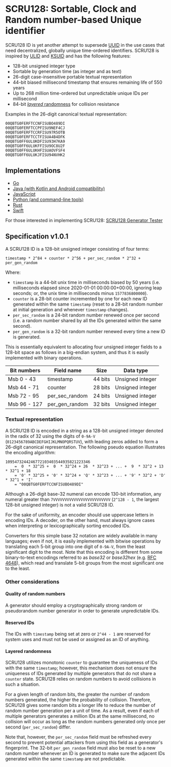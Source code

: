 # SCRU128: Sortable, Clock and Random number-based Unique identifier

SCRU128 ID is yet another attempt to supersede [UUID] in the use cases that need
decentralized, globally unique time-ordered identifiers. SCRU128 is inspired by
[ULID] and [KSUID] and has the following features:

- 128-bit unsigned integer type
- Sortable by generation time (as integer and as text)
- 26-digit case-insensitive portable textual representation
- 44-bit biased millisecond timestamp that ensures remaining life of 550 years
- Up to 268 million time-ordered but unpredictable unique IDs per millisecond
- 84-bit [_layered_ randomness](#layered-randomness) for collision resistance

Examples in the 26-digit canonical textual representation:

```
00QBTG0FERFTCCNFISUBO489DI
00QBTG0FERFTCCPFISU9NEF4CJ
00QBTG0FERFTCCRFISU97R5OTB
00QBTG0FERFTCCTFISUA4B4DFK
00QBTG0FF6ULUKDFISU93H7KA9
00QBTG0FF6ULUKFFISU9OC8U2F
00QBTG0FF6ULUKHFISUAOVFSF4
00QBTG0FF6ULUKJFISU94NVHK2
```

[uuid]: https://en.wikipedia.org/wiki/Universally_unique_identifier
[ulid]: https://github.com/ulid/spec
[ksuid]: https://github.com/segmentio/ksuid

## Implementations

- [Go](https://github.com/scru128/go-scru128)
- [Java (with Kotlin and Android compatibility)](https://github.com/scru128/java)
- [JavaScript](https://github.com/scru128/javascript)
- [Python (and command-line tools)](https://github.com/scru128/python)
- [Rust](https://github.com/scru128/rust)
- [Swift](https://github.com/scru128/swift-scru128)

For those interested in implementing SCRU128: [SCRU128 Generator Tester]

[scru128 generator tester]: https://github.com/scru128/gen_test

## Specification v1.0.1

A SCRU128 ID is a 128-bit unsigned integer consisting of four terms:

```
timestamp * 2^84 + counter * 2^56 + per_sec_random * 2^32 + per_gen_random
```

Where:

- `timestamp` is a 44-bit unix time in milliseconds biased by 50 years (i.e.
  milliseconds elapsed since 2020-01-01 00:00:00+00:00, ignoring leap seconds;
  or, the unix time in milliseconds minus `1577836800000`).
- `counter` is a 28-bit counter incremented by one for each new ID generated
  within the same `timestamp` (reset to a 28-bit random number at initial
  generation and whenever `timestamp` changes).
- `per_sec_random` is a 24-bit random number renewed once per second (i.e. a
  random number shared by all the IDs generated within the same second).
- `per_gen_random` is a 32-bit random number renewed every time a new ID is
  generated.

This is essentially equivalent to allocating four unsigned integer fields to a
128-bit space as follows in a big-endian system, and thus it is easily
implemented with binary operations.

| Bit numbers  | Field name     | Size    | Data type        |
| ------------ | -------------- | ------- | ---------------- |
| Msb 0 - 43   | timestamp      | 44 bits | Unsigned integer |
| Msb 44 - 71  | counter        | 28 bits | Unsigned integer |
| Msb 72 - 95  | per_sec_random | 24 bits | Unsigned integer |
| Msb 96 - 127 | per_gen_random | 32 bits | Unsigned integer |

### Textual representation

A SCRU128 ID is encoded in a string as a 128-bit unsigned integer denoted in the
radix of 32 using the digits of `0-9A-V` (`0123456789ABCDEFGHIJKLMNOPQRSTUV`),
with leading zeros added to form a 26-digit canonical representation. The
following pseudo equation illustrates the encoding algorithm:

```
1095473244246772103403544935821223346
    =  0  * 32^25 +  0  * 32^24 + 26  * 32^23 + ... +  9  * 32^2 + 13  * 32^1 + 18
    = '0' * 32^25 + '0' * 32^24 + 'Q' * 32^23 + ... + '9' * 32^2 + 'D' * 32^1 + 'I'
    = "00QBTG0FERFTCCNFISUBO489DI"
```

Although a 26-digit base-32 numeral can encode 130-bit information, any numeral
greater than `7VVVVVVVVVVVVVVVVVVVVVVVVV` (`2^128 - 1`, the largest 128-bit
unsigned integer) is not a valid SCRU128 ID.

For the sake of uniformity, an encoder should use uppercase letters in encoding
IDs. A decoder, on the other hand, must always ignore cases when interpreting or
lexicographically sorting encoded IDs.

Converters for this simple base 32 notation are widely available in many
languages; even if not, it is easily implemented with bitwise operations by
translating each 5-bit group into one digit of `0-9A-V`, from the least
significant digit to the most. Note that this encoding is different from some
binary-to-text encodings referred to as _base32_ or _base32hex_ (e.g. [RFC
4648]), which read and translate 5-bit groups from the most significant one to
the least.

[rfc 4648]: https://www.ietf.org/rfc/rfc4648.txt

### Other considerations

#### Quality of random numbers

A generator should employ a cryptographically strong random or pseudorandom
number generator in order to generate unpredictable IDs.

#### Reserved IDs

The IDs with `timestamp` being set at zero or `2^44 - 1` are reserved for system
uses and must not be used or assigned as an ID of anything.

#### Layered randomness

SCRU128 utilizes monotonic `counter` to guarantee the uniqueness of IDs with the
same `timestamp`; however, this mechanism does not ensure the uniqueness of IDs
generated by multiple generators that do not share a `counter` state. SCRU128
relies on random numbers to avoid collisions in such a situation.

For a given length of random bits, the greater the number of random numbers
generated, the higher the probability of collision. Therefore, SCRU128 gives
some random bits a longer life to reduce the number of random number generation
per a unit of time. As a result, even if each of multiple generators generates a
million IDs at the same millisecond, no collision will occur as long as the
random numbers generated only once per second (`per_sec_random`) differ.

Note that, however, the `per_sec_random` field must be refreshed every second to
prevent potential attackers from using this field as a generator's fingerprint.
The 32-bit `per_gen_random` field must also be reset to a new random number
whenever an ID is generated to make sure the adjacent IDs generated within the
same `timestamp` are not predictable.
